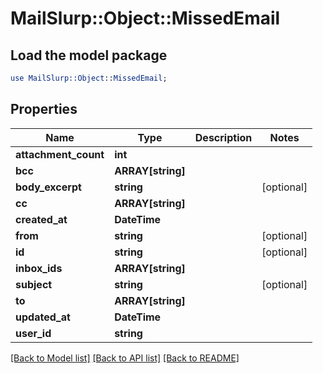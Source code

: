 # MailSlurp::Object::MissedEmail

## Load the model package
```perl
use MailSlurp::Object::MissedEmail;
```

## Properties
Name | Type | Description | Notes
------------ | ------------- | ------------- | -------------
**attachment_count** | **int** |  | 
**bcc** | **ARRAY[string]** |  | 
**body_excerpt** | **string** |  | [optional] 
**cc** | **ARRAY[string]** |  | 
**created_at** | **DateTime** |  | 
**from** | **string** |  | [optional] 
**id** | **string** |  | [optional] 
**inbox_ids** | **ARRAY[string]** |  | 
**subject** | **string** |  | [optional] 
**to** | **ARRAY[string]** |  | 
**updated_at** | **DateTime** |  | 
**user_id** | **string** |  | 

[[Back to Model list]](../README#documentation-for-models) [[Back to API list]](../README#documentation-for-api-endpoints) [[Back to README]](../README)


